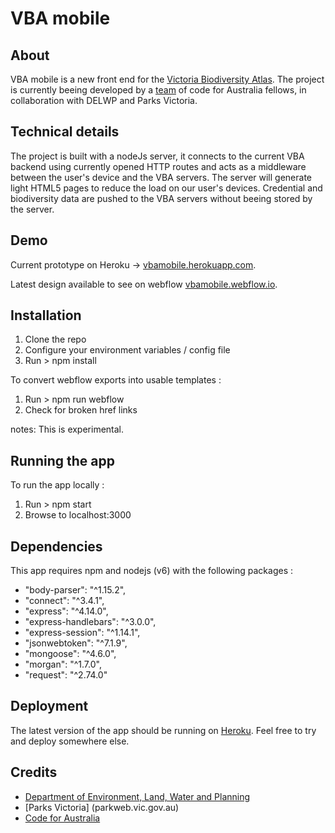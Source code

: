 # VBA mobile

## About

VBA mobile is a new front end for the [Victoria Biodiversity Atlas](https://vba.dse.vic.gov.au).
The project is currently beeing developed by a [team](https://codeforaustralia.github.io/biodiversity) of code for Australia fellows, in collaboration with DELWP and Parks Victoria.

## Technical details

The project is built with a nodeJs server, it connects to the current VBA backend using currently opened HTTP routes and acts as a middleware between the user's device and the VBA servers.
The server will generate light HTML5 pages to reduce the load on our user's devices. Credential and biodiversity data are pushed to the VBA servers without beeing stored by the server.

## Demo

Current prototype on Heroku -> [vbamobile.herokuapp.com](https://vbamobile.herokuapp.com).

Latest design available to see on webflow [vbamobile.webflow.io](http://vbamobile.webflow.io).


## Installation

1. Clone the repo
2. Configure your environment  variables / config file
3. Run > npm install

To convert webflow exports into usable templates : 

1. Run > npm run webflow
2. Check for broken href links

notes: This is experimental.

## Running the app

To run the app locally :

1. Run > npm start
2. Browse to localhost:3000

## Dependencies
This app requires npm and nodejs (v6) with the following packages : 

* "body-parser": "^1.15.2",
* "connect": "^3.4.1",
* "express": "^4.14.0",
* "express-handlebars": "^3.0.0",
* "express-session": "^1.14.1",
* "jsonwebtoken": "^7.1.9",
* "mongoose": "^4.6.0",
* "morgan": "^1.7.0",
* "request": "^2.74.0"
    
    

## Deployment

The latest version of the app should be running on [Heroku](https://vbamobile.herokuapp.com). Feel free to try and deploy somewhere else.

## Credits

<!--* Johan Codinha [@Panelvw](https://twitter.com/panelvw) | [github](https://github.com/JohanCodinha) | [Linkedin](https://au.linkedin.com/in/johancodinha)-->
* [Department of Environment, Land, Water and Planning](delwp.vic.gov.au/)
* [Parks Victoria] (parkweb.vic.gov.au)
* [Code for Australia](https://codeforaustralia.org)
